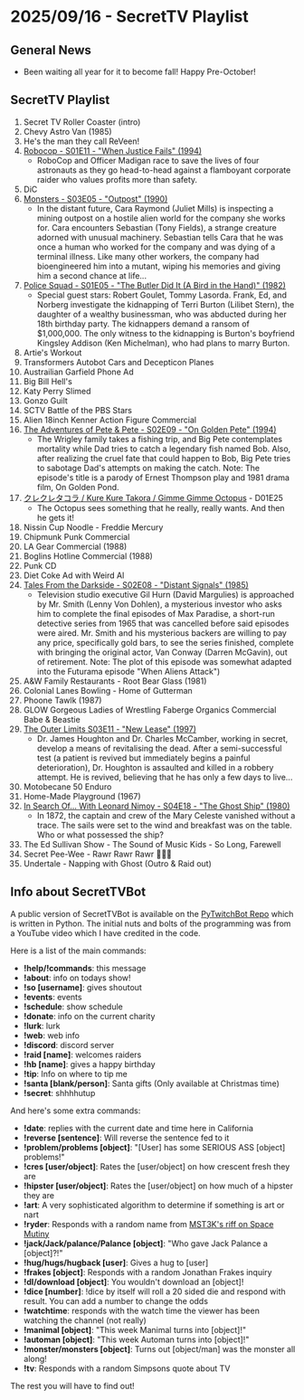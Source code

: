 # 2025/09/16 - SecretTV Playlist

## General News

- Been waiting all year for it to become fall!  Happy Pre-October!

## SecretTV Playlist

1. Secret TV Roller Coaster (intro)
2. Chevy Astro Van (1985)
3. He's the man they call ReVeen!
4. [Robocop - S01E11 - "When Justice Fails" (1994)](https://en.wikipedia.org/wiki/RoboCop_(live_action_TV_series)#Episodes)
   - RoboCop and Officer Madigan race to save the lives of four astronauts as they go head-to-head against a flamboyant corporate raider who values profits more than safety.
5. DiC
6. [Monsters - S03E05 - "Outpost" (1990)](https://en.wikipedia.org/wiki/List_of_Monsters_episodes#Season_3_(1990%E2%80%9391))
   - In the distant future, Cara Raymond (Juliet Mills) is inspecting a mining outpost on a hostile alien world for the company she works for. Cara encounters Sebastian (Tony Fields), a strange creature adorned with unusual machinery. Sebastian tells Cara that he was once a human who worked for the company and was dying of a terminal illness. Like many other workers, the company had bioengineered him into a mutant, wiping his memories and giving him a second chance at life...
7. [Police Squad - S01E05 - "The Butler Did It (A Bird in the Hand)" (1982)](https://en.wikipedia.org/wiki/Police_Squad!#Episodes)
   - Special guest stars: Robert Goulet, Tommy Lasorda.  Frank, Ed, and Norberg investigate the kidnapping of Terri Burton (Lilibet Stern), the daughter of a wealthy businessman, who was abducted during her 18th birthday party. The kidnappers demand a ransom of $1,000,000. The only witness to the kidnapping is Burton's boyfriend Kingsley Addison (Ken Michelman), who had plans to marry Burton.
8. Artie's Workout
9. Transformers Autobot Cars and Decepticon Planes
10. Austrailian Garfield Phone Ad
11. Big Bill Hell's
12. Katy Perry Slimed
13. Gonzo Guilt
14. SCTV Battle of the PBS Stars
15. Alien 18inch Kenner Action Figure Commercial
16. [The Adventures of Pete & Pete - S02E09 - "On Golden Pete" (1994)](https://en.wikipedia.org/wiki/List_of_The_Adventures_of_Pete_%26_Pete_episodes#Season_2_(1994))
    - The Wrigley family takes a fishing trip, and Big Pete contemplates mortality while Dad tries to catch a legendary fish named Bob. Also, after realizing the cruel fate that could happen to Bob, Big Pete tries to sabotage Dad's attempts on making the catch.  Note: The episode's title is a parody of Ernest Thompson play and 1981 drama film, On Golden Pond.
17. [クレクレタコラ / Kure Kure Takora / Gimme Gimme Octopus](https://en.wikipedia.org/wiki/Kure_Kure_Takora) - D01E25
    - The Octopus sees something that he really, really wants.  And then he gets it!
18. Nissin Cup Noodle - Freddie Mercury
19. Chipmunk Punk Commercial
20. LA Gear Commercial (1988)
21. Boglins Hotline Commercial (1988)
22. Punk CD
23. Diet Coke Ad with Weird Al
24. [Tales From the Darkside - S02E08 - "Distant Signals" (1985)](https://en.wikipedia.org/wiki/List_of_Tales_from_the_Darkside_episodes#Season_2_(1985%E2%80%931986))
    - Television studio executive Gil Hurn (David Margulies) is approached by Mr. Smith (Lenny Von Dohlen), a mysterious investor who asks him to complete the final episodes of Max Paradise, a short-run detective series from 1965 that was cancelled before said episodes were aired. Mr. Smith and his mysterious backers are willing to pay any price, specifically gold bars, to see the series finished, complete with bringing the original actor, Van Conway (Darren McGavin), out of retirement.  Note: The plot of this episode was somewhat adapted into the Futurama episode "When Aliens Attack")
25. A&W Family Restaurants - Root Bear Glass (1981)
26. Colonial Lanes Bowling - Home of Gutterman
27. Phoone Tawlk (1987)
28. GLOW Gorgeous Ladies of Wrestling Faberge Organics Commercial Babe & Beastie
29. [The Outer Limits S03E11 - "New Lease" (1997)](https://en.wikipedia.org/wiki/List_of_The_Outer_Limits_(1995_TV_series)_episodes#Season_3_(1997))
    - Dr. James Houghton and Dr. Charles McCamber, working in secret, develop a means of revitalising the dead. After a semi-successful test (a patient is revived but immediately begins a painful deterioration), Dr. Houghton is assaulted and killed in a robbery attempt. He is revived, believing that he has only a few days to live...
30. Motobecane 50 Enduro
31. Home-Made Playground (1967)
32. [In Search Of... With Leonard Nimoy - S04E18 - "The Ghost Ship" (1980)](https://en.wikipedia.org/wiki/In_Search_of..._(TV_series)#Season_4_(1979%E2%80%931980))
    - In 1872, the captain and crew of the Mary Celeste vanished without a trace. The sails were set to the wind and breakfast was on the table. Who or what possessed the ship?
33. The Ed Sullivan Show - The Sound of Music Kids - So Long, Farewell
34. Secret Pee-Wee - Rawr Rawr Rawr 🐊🐊🐊
35. Undertale - Napping with Ghost (Outro & Raid out)



## Info about SecretTVBot

A public version of SecretTVBot is available on the [PyTwitchBot Repo](https://github.com/awbored/PyTwitchBot) which is written in Python.  The initial nuts and bolts of the programming was from a YouTube video which I have credited in the code.

Here is a list of the main commands:
- **!help/!commands**: this message
- **!about**: info on todays show!
- **!so [username]**: gives shoutout
- **!events**: events
- **!schedule**: show schedule
- **!donate**: info on the current charity
- **!lurk**: lurk
- **!web**: web info
- **!discord**: discord server
- **!raid [name]**: welcomes raiders
- **!hb [name]**: gives a happy birthday
- **!tip**: Info on where to tip me
- **!santa [blank/person]**: Santa gifts (Only available at Christmas time)
- **!secret**: shhhhutup

And here's some extra commands:
- **!date**: replies with the current date and time here in California
- **!reverse [sentence]**: Will reverse the sentence fed to it
- **!problem/problems [object]**: "[User] has some SERIOUS ASS [object] problems!"
- **!cres [user/object]**: Rates the [user/object] on how crescent fresh they are
- **!hipster [user/object]**: Rates the [user/object] on how much of a hipster they are
- **!art**: A very sophisticated algorithm to determine if something is art or nart
- **!ryder**: Responds with a random name from [MST3K's riff on Space Mutiny](https://www.rowsdowr.com/2011/04/04/space-mutiny-the-many-names-of-david-ryder-mst3k-video/)
- **!jack/Jack/palance/Palance [object]**: "Who gave Jack Palance a [object]?!"
- **!hug/hugs/hugback [user]**: Gives a hug to [user]
- **!frakes [object]**: Responds with a random Jonathan Frakes inquiry
- **!dl/download [object]**: You wouldn't download an [object]!
- **!dice [number]**: !dice by itself will roll a 20 sided die and respond with result.  You can add a number to change the odds
- **!watchtime**: responds with the watch time the viewer has been watching the channel (not really)
- **!manimal [object]**: "This week Manimal turns into [object]!"
- **!automan [object]**: "This week Automan turns into [object]!"
- **!monster/monsters [object]**: Turns out [object/man] was the monster all along!
- **!tv**: Responds with a random Simpsons quote about TV

The rest you will have to find out!
